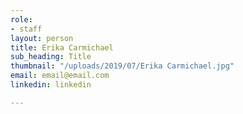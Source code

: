 ```yaml
---
role:
- staff
layout: person
title: Erika Carmichael
sub_heading: Title
thumbnail: "/uploads/2019/07/Erika Carmichael.jpg"
email: email@email.com
linkedin: linkedin

---
```

